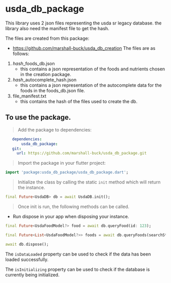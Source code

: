 # usda_db_package

This library uses 2 json files representing the usda sr legacy database. the library also need the manifest file to get the hash.

The files are created from this package:
- https://github.com/marshall-buck/usda_db_creation
The files are as follows:
1. *hash*_foods_db.json
   - this contains a json representation of the foods and nutrients chosen in the creation package.
2. *hash*_autocomplete_hash.json
   - this contains a json representation of the autocomplete data for the foods in the foods_db.json file.
3. file_manifest.txt
   - this contains the hash of the files used to create the db.



## To use the package.

> Add the package to dependencies:
 ```yaml
    dependencies:
        usda_db_package:
    git:
      url: https://github.com/marshall-buck/usda_db_package.git
```




> Import the package in your flutter project:

```dart
import 'package:usda_db_package/usda_db_package.dart';
```
> Initialize the class by calling the static `init` method which will return the instance.

```dart
final Future<UsdaDB> db = await UsdaDB.init();
```

> Once init is run, the following methods can be called.
- Run dispose in your app when disposing your instance.
```dart
final Future<UsdaFoodModel?> food = await db.queryFood(id: 123);

final Future<List<UsdaFoodModel?>> foods = await db.queryFoods(searchString: 'apple');

await db.dispose();
```

The `isDataLoaded` property can be used to check if the data has been loaded successfully.

The `isInitializing` property can be used to check if the database is currently being initialized.
